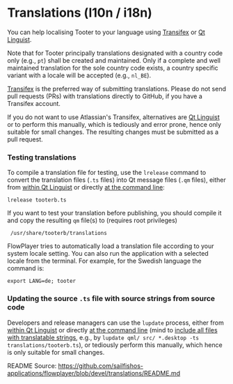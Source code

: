 # Translations (l10n / i18n)

You can help localising Tooter to your language using [Transifex](https://explore.transifex.com/molan-git/tooter-b/) or [Qt Linguist](https://doc.qt.io/qt-5/qtlinguist-index.html).

Note that for Tooter principally translations designated with a country code only (e.g., `pt`) shall be created and maintained.  Only if a complete and well maintained translation for the sole country code exists, a country specific variant with a locale will be accepted (e.g., `nl_BE`).

[Transifex](https://explore.transifex.com/molan-git/tooter-b/) is the preferred way of submitting translations.  Please do not send pull requests (PRs) with translations directly to GitHub, if you have a Transifex account.

If you do not want to use Atlassian's Transifex, alternatives are [Qt Linguist](https://doc.qt.io/qt-5/linguist-translators.html) or to perform this manually, which is tediously and error prone, hence only suitable for small changes.  The resulting changes must be submitted as a pull request.

### Testing translations

To compile a translation file for testing, use the `lrelease` command to convert the translation files (`.ts` files) into Qt message files (`.qm` files), either from [within Qt Linguist](https://doc.qt.io/qtcreator/creator-editor-external.html) or directly [at the command line](https://doc.qt.io/qt-5/linguist-manager.html):
```
lrelease tooterb.ts
```
If you want to test your translation before publishing, you should compile it and copy the resulting `qm` file(s) to (requires root privileges)
```
 /usr/share/tooterb/translations
```
FlowPlayer tries to automatically load a translation file according to your system locale setting.  You can also run the application with a selected locale from the terminal.  For example, for the Swedish language the command is:
```
export LANG=de; tooter
```

### Updating the source `.ts` file with source strings from source code 

Developers and release managers can use the `lupdate` process, either from [within Qt Linguist](https://doc.qt.io/qtcreator/creator-editor-external.html) or directly [at the command line](https://doc.qt.io/qt-5/linguist-manager.html) (mind to [include all files with translatable strings](https://github.com/storeman-developers/harbour-storeman/pull/431#issuecomment-1659024529), e.g., by `lupdate qml/ src/ *.desktop -ts translations/tooterb.ts`), or tediously perform this manually, which hence is only suitable for small changes.

README Source: https://github.com/sailfishos-applications/flowplayer/blob/devel/translations/README.md
